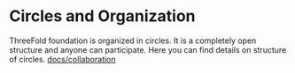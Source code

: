 # Circles and Organization

ThreeFold foundation is organized in circles. It is a completely open structure and anyone can participate.
Here you can find details on structure of circles. 
[docs/collaboration](docs/collaboration)
